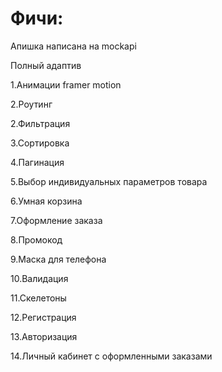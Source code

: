 # Фичи:

Апишка написана на mockapi

Полный адаптив

1.Анимации framer motion

2.Роутинг

2.Фильтрация

3.Сортировка

4.Пагинация

5.Выбор индивидуальных параметров товара

6.Умная корзина

7.Оформление заказа

8.Промокод

9.Маска для телефона

10.Валидация

11.Скелетоны

12.Регистрация

13.Авторизация

14.Личный кабинет с оформленными заказами
